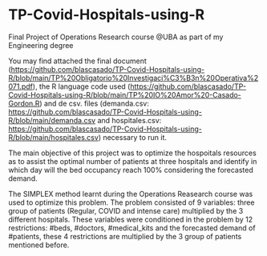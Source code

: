 # TP-Covid-Hospitals-using-R
Final Project of Operations Research course @UBA as part of my Engineering degree

You may find attached the final document (https://github.com/blascasado/TP-Covid-Hospitals-using-R/blob/main/TP%20Obligatorio%20Investigaci%C3%B3n%20Operativa%2071.pdf), the R language code used (https://github.com/blascasado/TP-Covid-Hospitals-using-R/blob/main/TP%20IO%20Amor%20-Casado-Gordon.R) and de csv. files (demanda.csv: https://github.com/blascasado/TP-Covid-Hospitals-using-R/blob/main/demanda.csv and hospitales.csv: https://github.com/blascasado/TP-Covid-Hospitals-using-R/blob/main/hospitales.csv) necessary to run it.

The main objective of this project was to optimize the hospoitals resources as to assist the optimal number of patients at three hospitals and identify in which day will the bed occupancy reach 100% considering the forecasted demand.

The SIMPLEX method learnt during the Operations Reasearch course was used to optimize this problem. The problem consisted of 9 variables: three group of patients (Regular, COVID and intense care) multiplied by the 3 different hospitals. These variables were conditioned in the problem by 12 restrictions: #beds, #doctors, #medical_kits and the forecasted demand of #patients, these 4 restrictions are multiplied by the 3 group of patients mentioned before.
